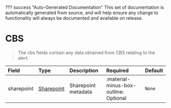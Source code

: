??? success "Auto-Generated Documentation"
    This set of documentation is automatically generated from source, and will help ensure any change to functionality will always be documented and available on release.

# CBS

> The cbs fields contain any data obtained from CBS relating to the alert.

| Field | Type | Description | Required | Default |
| :--- | :--- | :--- | :--- | :--- |
| sharepoint | [Sharepoint](/howler/odm/class/sharepoint) | Sharepoint metadata | :material-minus-box-outline: Optional | `None` |